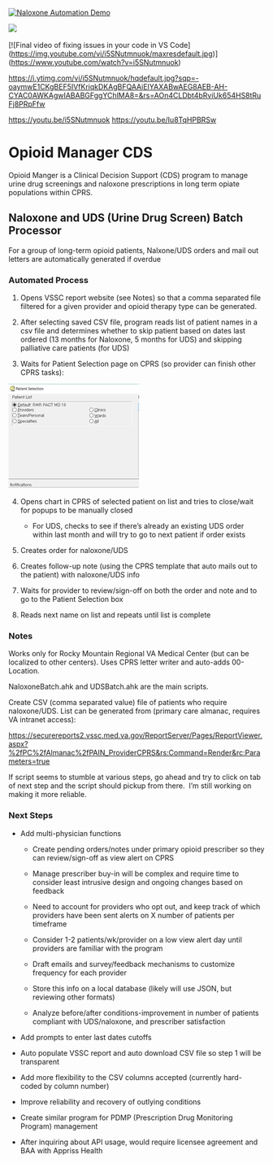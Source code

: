 [![Naloxone Automation Demo](https://img.youtube.com/vi/YOUTUBE_VIDEO_ID_HERE/0.jpg)](https://www.youtube.com/watch?v=YOUTUBE_VIDEO_ID_HERE)

[![](https://markdown-videos.deta.dev/youtube/i5SNutmnuok)](https://youtu.be/i5SNutmnuok)

[![Final video of fixing issues in your code in VS Code]
(https://img.youtube.com/vi/i5SNutmnuok/maxresdefault.jpg)]
(https://www.youtube.com/watch?v=i5SNutmnuok)

https://i.ytimg.com/vi/i5SNutmnuok/hqdefault.jpg?sqp=-oaymwE1CKgBEF5IVfKriqkDKAgBFQAAiEIYAXABwAEG8AEB-AH-CYAC0AWKAgwIABABGFggYChlMA8=&rs=AOn4CLDbt4bRviUk654HS8tRuFj8PRpFfw

https://youtu.be/i5SNutmnuok
https://youtu.be/Iu8TqHPBRSw

# Opioid Manager CDS

Opioid Manger is a Clinical Decision Support (CDS) program to manage urine drug screenings and naloxone prescriptions in long
term opiate populations within CPRS.

## Naloxone and UDS (Urine Drug Screen) Batch Processor

For a group of long-term opioid patients, Nalxone/UDS orders and mail out letters are automatically generated if overdue

### Automated Process

1. Opens VSSC report website (see Notes) so that a comma separated file filtered for a given provider and opioid therapy type can be generated. 

2. After selecting saved CSV file, program reads list of patient names in a csv file and determines whether to skip patient based on dates last
ordered (13 months for Naloxone, 5 months for UDS) and skipping palliative care patients (for UDS)

3. Waits for Patient Selection page on CPRS (so provider can finish other CPRS tasks):

![](media/d023f343a21771cf4e5bc82d1d865122.png)

4. Opens chart in CPRS of selected patient on list and tries to
close/wait for popups to be manually closed

   - For UDS, checks to see if there’s already an existing UDS order within last month and will try to go to next patient if order exists

5. Creates order for naloxone/UDS

6. Creates follow-up note (using the CPRS template that auto mails out to the patient) with naloxone/UDS info

7. Waits for provider to review/sign-off on both the order and note and to go to the Patient Selection box

8. Reads next name on list and repeats until list is complete

### Notes

Works only for Rocky Mountain Regional VA Medical Center (but can be localized to other centers). 
Uses CPRS letter writer and auto-adds 00-Location.

NaloxoneBatch.ahk and UDSBatch.ahk are the main scripts.

Create CSV (comma separated value) file of patients who require naloxone/UDS. List can be generated from (primary care almanac, requires VA intranet access):

https://securereports2.vssc.med.va.gov/ReportServer/Pages/ReportViewer.aspx?%2fPC%2fAlmanac%2fPAIN_ProviderCPRS&rs:Command=Render&rc:Parameters=true

If script seems to stumble at various steps, go ahead and try to click on tab of next step and the script should pickup from there.  I’m still working on making
it more reliable.

### Next Steps

- Add multi-physician functions

  - Create pending orders/notes under primary opioid prescriber so they can review/sign-off as view alert on CPRS

  - Manage prescriber buy-in will be complex and require time to consider least intrusive design and ongoing changes based on feedback

  - Need to account for providers who opt out, and keep track of which
providers have been sent alerts on X number of patients per timeframe

  - Consider 1-2 patients/wk/provider on a low view alert day until
providers are familiar with the program

  - Draft emails and survey/feedback mechanisms to customize
frequency for each provider

  - Store this info on a local database (likely will use JSON, but
reviewing other formats)

  - Analyze before/after conditions-improvement in number of
patients compliant with UDS/naloxone, and prescriber satisfaction

- Add prompts to enter last dates cutoffs

- Auto populate VSSC report and auto download CSV file so step 1 will be transparent

- Add more flexibility to the CSV columns accepted (currently hard-coded by column number)

- Improve reliability and recovery of outlying conditions

- Create similar program for PDMP (Prescription Drug Monitoring Program) management

- After inquiring about API usage, would require licensee agreement and BAA with Appriss Health
